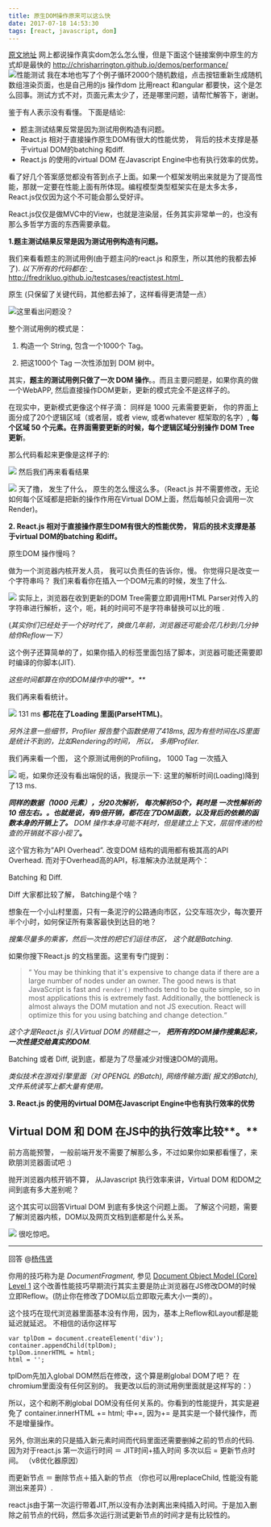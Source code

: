 ```yaml
---
title: 原生DOM操作原来可以这么快
date: 2017-07-18 14:53:30
tags: [react, javascript, dom]
---
```


[原文地址](https://www.zhihu.com/question/31809713/answer/54833728)
网上都说操作真实dom怎么怎么慢，但是下面这个链接案例中原生的方式却是最快的
<a href="https://link.zhihu.com/?target=http%3A//chrisharrington.github.io/demos/performance/" class=" external" target="_blank" rel="nofollow noreferrer"><span class="invisible">http://</span><span class="visible">chrisharrington.github.io</span><span class="invisible">/demos/performance/</span><span class="ellipsis"></span><i class="icon-external"></i></a>
![性能测试](/uploads/react-raw-dom1.png)
我在本地也写了个例子循环2000个随机数组，点击按钮重新生成随机数组渲染页面，也是自己用的js 操作dom 比用react 和angular 都要快，这个是怎么回事。测试方式不对，页面元素太少了，还是哪里问题，请帮忙解答下，谢谢。


鉴于有人表示没有看懂。 下面是结论:

*   题主测试结果反常是因为测试用例构造有问题。
*   React.js 相对于直接操作原生DOM有很大的性能优势， 背后的技术支撑是基于virtual DOM的batching 和diff.
*   React.js 的使用的virtual DOM 在Javascript Engine中也有执行效率的优势。

<!-- more -->


看了好几个答案感觉都没有答到点子上面。如果一个框架发明出来就是为了提高性能，那就一定要在性能上面有所体现。编程模型类型框架实在是太多太多，React.js仅仅因为这个不可能会那么受好评。

React.js仅仅是做MVC中的View，也就是渲染层，任务其实非常单一的，也没有那么多哲学方面的东西需要承载。

**1.题主测试结果反常是因为测试用例构造有问题。**

我们来看看题主的测试用例(由于题主问的react.js 和原生，所以其他的我都去掉了).
_以下所有的代码都在:_
_
[<span class="invisible">http://</span><span class="visible">fredrikluo.github.io/te</span><span class="invisible">stcases/reactjstest.html</span><span class="ellipsis"></span>](https://link.zhihu.com/?target=http%3A//fredrikluo.github.io/testcases/reactjstest.html)_

原生 (只保留了关键代码，其他都去掉了，这样看得更清楚一点）


![](/uploads/raw1.png)这里看出问题没？

整个测试用例的模式是：

1.  构造一个 String, 包含一个1000个 Tag。

2.  把这1000个 Tag 一次性添加到 DOM 树中。

其实，**题主的测试用例只做了一次 DOM 操作**。。而且主要问题是，如果你真的做一个WebAPP, 然后直接操作DOM更新，更新的模式完全不是这样子的。

在现实中，更新模式更像这个样子滴：
同样是 1000 元素需要更新， 你的界面上面分成了20个逻辑区域（或者层，或者 view, 或者whatever 框架取的名字）, **每个区域 50 个元素。在界面需要更新的时候，每个逻辑区域分别操作 DOM Tree 更新**。

那么代码看起来更像是这样子的:

![](/uploads/raw2.png)
然后我们再来看看结果

![](/uploads/raw3.png)
天了撸， 发生了什么， 原生的怎么慢这么多。（React.js 并不需要修改，无论如何每个区域都是把新的操作作用在Virtual DOM上面，然后每帧只会调用一次Render)。

**2\. React.js 相对于直接操作原生DOM有很大的性能优势， 背后的技术支撑是基于virtual DOM的batching 和diff。**

原生DOM 操作慢吗？

做为一个浏览器内核开发人员， 我可以负责任的告诉你，慢。
你觉得只是改变一个字符串吗？
我们来看看你在插入一个DOM元素的时候，发生了什么.

![](/uploads/raw4.png)
实际上，浏览器在收到更新的DOM Tree需要立即调用HTML Parser对传入的字符串进行解析，这个，呃，耗的时间可不是字符串替换可以比的哦 .

(_其实你们已经处于一个好时代了，换做几年前，浏览器还可能会花几秒到几分钟给你Reflow一下）_

这个例子还算简单的了，如果你插入的标签里面包括了脚本，浏览器可能还需要即时编译的你脚本(JIT).

_这些时间都算在你的DOM操作中的哦**。**_

我们再来看看统计。

![](/uploads/raw5.png)
131 ms **都花在了Loading 里面(ParseHTML)**。

_另外注意一些细节，Profiler 报告整个函数使用了418ms, 因为有些时间在JS里面是统计不到的，比如Rendering的时间， 所以， 多用Profiler._

我们再来看一个图， 这个原测试用例的Profiling， 1000 Tag 一次插入

![](/uploads/raw6.png)
呃，如果你还没有看出端倪的话，我提示一下: 这里的解析时间(Loading)降到了13 ms.

_**同样的数据（1000 元素），分20次解析， 每次解析50个，耗时是 一次性解析的 10 倍左右。。也就是说，有9倍开销，都花在了DOM函数，以及背后的依赖的函数本身的开销上了。** DOM 操作本身可能不耗时，但是建立上下文，层层传递的检查的开销就不容小视了_**。**

这个官方称为”API Overhead”. 改变DOM 结构的调用都有极其高的API Overhead.
而对于Overhead高的API，标准解决办法就是两个：

Batching 和 Diff.

Diff 大家都比较了解， Batching是个啥？

想象在一个小山村里面，只有一条泥泞的公路通向市区，公交车班次少，每次要开半个小时，如何保证所有乘客最快到达目的地？

_搜集尽量多的乘客，然后一次性的把它们运往市区， 这个就是Batching._

如果你搜下React.js 的文档里面。这里有专门提到：

> “ You may be thinking that it's expensive to change data if there are a large number of nodes under an owner. The good news is that JavaScript is fast and `render()` methods tend to be quite simple, so in most applications this is extremely fast. Additionally, the bottleneck is almost always the DOM mutation and not JS execution. React will optimize this for you using batching and change detection.“

_这个才是React.js 引入Virtual DOM 的精髓之一， **把所有的DOM操作搜集起来，一次性提交给真实的DOM**._

Batching 或者 Diff, 说到底，都是为了尽量减少对慢速DOM的调用。

_类似技术在游戏引擎里面（对 OPENGL 的Batch), 网络传输方面( 报文的Batch), 文件系统读写上都大量有使用。_

**3\. React.js 的使用的virtual DOM在Javascript Engine中也有执行效率的优势**

Virtual DOM 和 DOM 在JS中的执行效率比较**。**
-------------------------------------------------------------------------------------------------------------
前方高能预警， 一般前端开发不需要了解那么多，不过如果你如果都看懂了，来欧朋浏览器面试吧 :)

抛开浏览器内核开销不算， 从Javascript 执行效率来讲，Virtual DOM 和DOM之间到底有多大差别呢？

这个其实可以回答Virtual DOM 到底有多快这个问题上面。 了解这个问题，需要了解浏览器内核，DOM以及网页文档到底都是什么关系。


![](/uploads/raw7.png)
很吃惊吧。



-------------------------------------------------------------------------------------------------------------
回答 @[杨伟贤](http://www.zhihu.com/people/yang-wei-xian)

你用的技巧称为是 _DocumentFragment,_ 参见
[Document Object Model (Core) Level 1](https://link.zhihu.com/?target=http%3A//www.w3.org/TR/REC-DOM-Level-1/level-one-core.html%23ID-B63ED1A3)
这个改善性能技巧早期流行其实主要是防止浏览器在JS修改DOM的时候立即Reflow。(防止你在修改了DOM以后立即取元素大小一类的）。

这个技巧在现代浏览器里面基本没有作用，因为，基本上Reflow和Layout都是能延迟就延迟。
不相信的话你这样写

<div class="highlight">

```
var tplDom = document.createElement('div');
container.appendChild(tplDom);
tplDom.innerHTML = html;
html = '';

```

</div>

tplDom先加入global DOM然后在修改，这个算是刷global DOM了吧？
在chromium里面没有任何区别的。
我更改以后的测试用例里面就是这样写的：）

所以，这个和刷不刷global DOM没有任何关系的。你看到的性能提升，其实是避免了
container.innerHTML += html;
中+=, 因为+= 是其实是一个替代操作，而不是增量操作。

另外, 你测出来的只是插入新元素时间而代码里面还需要删掉之前的节点的代码.
因为对于react.js
第一次运行时间 ＝ JIT时间+插入时间
多次以后 = 更新节点时间。 （v8优化器原因）

而更新节点 ＝ 删除节点＋插入新的节点 （你也可以用replaceChild, 性能没有能测出来差异）.

react.js由于第一次运行带着JIT,所以没有办法剥离出来纯插入时间。于是加入删除之前节点的代码，然后多次运行测试更新节点的时间才是有比较性的。

